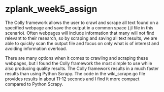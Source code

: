# zplank_week5_assign

The Colly framework allows the user to crawl and scrape all text found on a specified webpage and save the output in a common space (.jl file in this scenario). Often webpages will include information that many will not find relevant to their research, so by scraping and saving all text results, we are able to quickly scan the output file and focus on only what is of interest and avoiding information overload. 

There are many options when it comes to crawling and scraping these webpages, but I found the Colly framework the most simple to use while also producing quality results. The Colly framework results in a much faster results than using Python Scrapy. The code in the wiki_scrape.go file provides results in about 11-12 seconds and I find it more compact compared to Python Scrapy. 